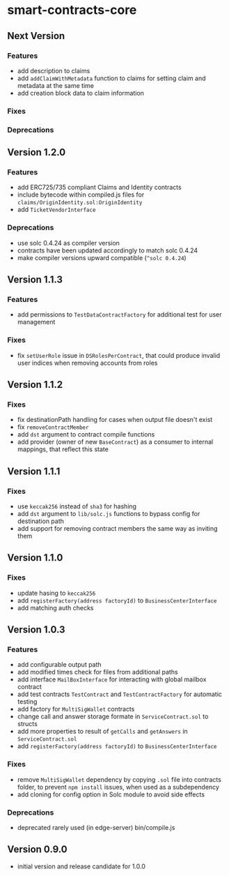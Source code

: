 # smart-contracts-core

## Next Version
### Features
- add description to claims
- add `addClaimWithMetadata` function to claims for setting claim and metadata at the same time
- add creation block data to claim information

### Fixes
### Deprecations


## Version 1.2.0
### Features
- add ERC725/735 compliant Claims and Identity contracts
- include bytecode within compiled.js files for `claims/OriginIdentity.sol:OriginIdentity`
- add `TicketVendorInterface`

### Deprecations
- use solc 0.4.24 as compiler version
- contracts have been updated accordingly to match solc 0.4.24
- make compiler versions upward compatible (`^solc 0.4.24`)


## Version 1.1.3
### Features
- add permissions to `TestDataContractFactory` for additional test for user management

### Fixes
- fix `setUserRole` issue in `DSRolesPerContract`, that could produce invalid user indices when removing accounts from roles


## Version 1.1.2
### Fixes
- fix destinationPath handling for cases when output file doesn't exist
- fix `removeContractMember`
- add `dst` argument to contract compile functions
- add provider (owner of new `BaseContract`) as a consumer to internal mappings, that reflect this state


## Version 1.1.1
### Fixes
- use `keccak256` instead of `sha3` for hashing
- add `dst` argument to `lib/solc.js` functions to bypass config for destination path
- add support for removing contract members the same way as inviting them


## Version 1.1.0
### Fixes
- update hasing to `keccak256`
- add `registerFactory(address factoryId)` to `BusinessCenterInterface`
- add matching auth checks


## Version 1.0.3
### Features
- add configurable output path
- add modified times check for files from additional paths
- add interface `MailBoxInterface` for interacting with global mailbox contract
- add test contracts `TestContract` and `TestContractFactory` for automatic testing
- add factory for `MultiSigWallet` contracts
- change call and answer storage formate in `ServiceContract.sol` to structs
- add more properties to result of `getCalls` and `getAnswers` in `ServiceContract.sol`
- add `registerFactory(address factoryId)` to `BusinessCenterInterface`

### Fixes
- remove `MultiSigWallet` dependency by copying `.sol` file into contracts folder, to prevent `npm install` issues, when used as a subdependency
- add cloning for config option in Solc module to avoid side effects

### Deprecations
- deprecated rarely used (in edge-server) bin/compile.js


## Version 0.9.0
- initial version and release candidate for 1.0.0
